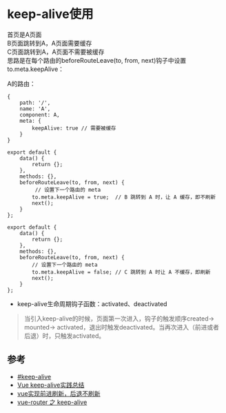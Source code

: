 # keep-alive使用


首页是A页面  
B页面跳转到A，A页面需要缓存  
C页面跳转到A，A页面不需要被缓存  
思路是在每个路由的beforeRouteLeave(to, from, next)钩子中设置to.meta.keepAlive：  

A的路由：
```
{
    path: '/',
    name: 'A',
    component: A,
    meta: {
        keepAlive: true // 需要被缓存
    }
}

export default {
    data() {
        return {};
    },
    methods: {},
    beforeRouteLeave(to, from, next) {
         // 设置下一个路由的 meta
        to.meta.keepAlive = true;  // B 跳转到 A 时，让 A 缓存，即不刷新
        next();
    }
};

export default {
    data() {
        return {};
    },
    methods: {},
    beforeRouteLeave(to, from, next) {
        // 设置下一个路由的 meta
        to.meta.keepAlive = false; // C 跳转到 A 时让 A 不缓存，即刷新
        next();
    }
};
```

- keep-alive生命周期钩子函数：activated、deactivated

>当引入keep-alive的时候，页面第一次进入，钩子的触发顺序created-> mounted-> activated，退出时触发deactivated。当再次进入（前进或者后退）时，只触发activated。

## 参考
- [#keep-alive](https://cn.vuejs.org/v2/api/#keep-alive)
- [Vue keep-alive实践总结](https://www.cnblogs.com/sysuhanyf/p/7454530.html)
- [vue实现前进刷新，后退不刷新](https://juejin.im/post/5a69894a518825733b0f12f2)
- [vue-router 之 keep-alive](https://www.jianshu.com/p/0b0222954483)
